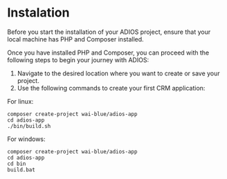 # Instalation

Before you start the installation of your ADIOS project, ensure that your local machine has PHP and Composer installed.

Once you have installed PHP and Composer, you can proceed with the following steps to begin your journey with ADIOS:

1. Navigate to the desired location where you want to create or save your project.
2. Use the following commands to create your first CRM application:

For linux:

```
composer create-project wai-blue/adios-app
cd adios-app
./bin/build.sh
```

For windows:

```
composer create-project wai-blue/adios-app
cd adios-app
cd bin
build.bat
```